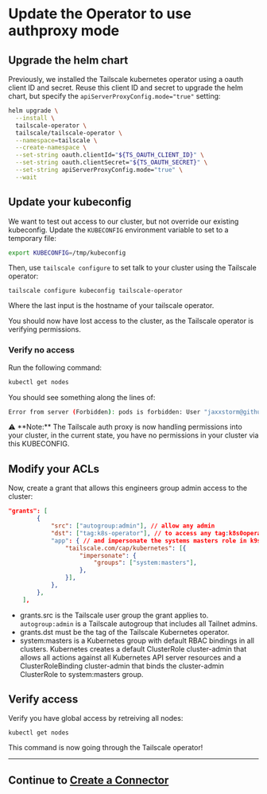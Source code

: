 # Update the Operator to use authproxy mode

## Upgrade the helm chart

Previously, we installed the Tailscale kubernetes operator using a oauth client ID and secret. Reuse this client ID and secret to upgrade the helm chart, but specify the `apiServerProxyConfig.mode="true"` setting:

```bash
helm upgrade \
  --install \
  tailscale-operator \
  tailscale/tailscale-operator \
  --namespace=tailscale \
  --create-namespace \
  --set-string oauth.clientId="${TS_OAUTH_CLIENT_ID}" \
  --set-string oauth.clientSecret="${TS_OAUTH_SECRET}" \
  --set-string apiServerProxyConfig.mode="true" \
  --wait
```

## Update your kubeconfig

We want to test out access to our cluster, but not override our existing kubeconfig. Update the `KUBECONFIG` environment variable to set to a temporary file:

```bash
export KUBECONFIG=/tmp/kubeconfig
```

Then, use `tailscale configure` to set talk to your cluster using the Tailscale operator:

```
tailscale configure kubeconfig tailscale-operator
```

Where the last input is the hostname of your tailscale operator.

You should now have lost access to the cluster, as the Tailscale operator is verifying permissions.

### Verify no access

Run the following command:

```bash
kubectl get nodes
```

You should see something along the lines of:

```bash
Error from server (Forbidden): pods is forbidden: User "jaxxstorm@github" cannot list resource "pods" in API group "" in the namespace "tailscale"
```

<div class="alert-note">
  ⚠️ **Note:** The Tailscale auth proxy is now handling permissions into your cluster, in the current state, you have no permissions in your cluster via this KUBECONFIG.
</div>

## Modify your ACLs


Now, create a grant that allows this engineers group admin access to the cluster:

```json
"grants": [
		{
			"src": ["autogroup:admin"], // allow any admin
			"dst": ["tag:k8s-operator"], // to access any tag:k8s0operator
			"app": { // and impersonate the systems masters role in k9s
				"tailscale.com/cap/kubernetes": [{
					"impersonate": {
						"groups": ["system:masters"],
					},
				}],
			},
		},
	],
```

- grants.src is the Tailscale user group the grant applies to. `autogroup:admin` is a Tailscale autogroup that includes all Tailnet admins.
- grants.dst must be the tag of the Tailscale Kubernetes operator.
- system:masters is a Kubernetes group with default RBAC bindings in all clusters. Kubernetes creates a default ClusterRole cluster-admin that allows all actions against all Kubernetes API server resources and a ClusterRoleBinding cluster-admin that binds the cluster-admin ClusterRole to system:masters group.

## Verify access

Verify you have global access by retreiving all nodes:

```
kubectl get nodes
```

This command is now going through the Tailscale operator!


---
## Continue to [Create a Connector](connector.md)

